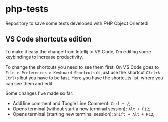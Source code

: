 # php-tests
Repository to save some tests developed with PHP Object Oriented

## VS Code shortcuts edition

To make it easy the change from Intellij to VS Code, I'm editing some keybindings to increase productivity. 

To change the shortcuts you need to see them first. On VS Code goes to `File > Preferences > Keyboard Shortcuts` or just use the shortcut `Ctrl+k Ctrl+s` but you have to be fast. Here you have the shortcuts list, where you can see them and edit.

Some changes I've made so far:

- Add line comment and Toogle Line Comment: `Ctrl + /`;
- Opens terminal (without start a new terminal session): `Alt + F12`;
- Opens terminal (starting new terminal session): `Shift + Alt + F12`;